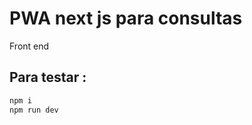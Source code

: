 # PWA next js para consultas 

  Front end 

## Para testar : 
 
``` bash
npm i
npm run dev
```
 



